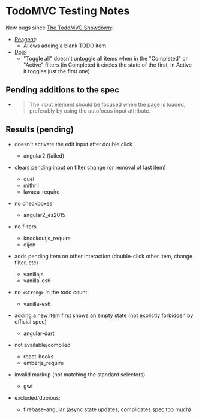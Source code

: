 # TodoMVC Testing Notes

New bugs since [The TodoMVC Showdown](https://wickstrom.tech/programming/2020/07/02/the-todomvc-showdown-testing-with-webcheck.html):

* [Reagent](https://todomvc.com/examples/reagent/#/): 
    - Allows adding a blank TODO item
* [Dojo](https://todomvc.com/examples/dojo/)
    - "Toggle all" doesn't untoggle all items when in the "Completed"
      or "Active" filters (in Completed it circles the state of the
      first, in Active it toggles just the first one)
      
## Pending additions to the spec

- > The input element should be focused when the page is loaded, preferably by using the autofocus input attribute.


## Results (pending)

- doesn't activate the edit input after double click
    - angular2 (failed)
- clears pending input on filter change (or removal of last item)
    - duel
    - mithril
    - lavaca_require
- no checkboxes
    - angular2_es2015
- no filters
    - knockoutjs_require
    - dijon
- adds pending item on other interaction (double-click other item, change filter, etc)
    - vanillajs
    - vanilla-es6
- no `<strong>` in the todo count
    - vanilla-es6
- adding a new item first shows an empty state (not explictly forbidden by official spec)
    - angular-dart
- not available/compiled
   - react-hooks
   - emberjs_require
- invalid markup (not matching the standard selectors)
   - gwt

- excluded/dubious:
  - firebase-angular (async state updates, complicates spec too much)
